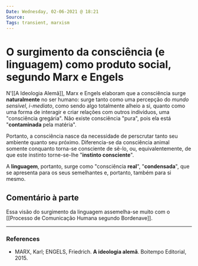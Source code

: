 ```yaml
---
Date: Wednesday, 02-06-2021 @ 18:21
Source:
Tags: transient, marxism
---
```

# O surgimento da consciência (e linguagem) como produto social, segundo Marx e Engels
N'[[A Ideologia Alemã]], Marx e Engels elaboram que a consciência surge **naturalmente** no ser humano: surge tanto como uma percepção do *mundo sensível*, *i-mediato*, como sendo algo totalmente alheio a si, quanto como uma forma de interagir e criar relações com outros indivíduos, uma "consciência gregária". Não existe consciência "pura", pois ela está "**contaminada** pela matéria".

Portanto, a consciência nasce da necessidade de perscrutar tanto seu ambiente quanto seu próximo. Diferencia-se da consciência animal somente conquanto torna-se consciente de sê-lo, ou, equivalentemente, de que este instinto torne-se-lhe "**instinto consciente**".

A **linguagem**, portanto, surge como "consciência **real**", "**condensada**", que se apresenta para os seus semelhantes e, portanto, também para si mesmo. 

## Comentário à parte
Essa visão do surgimento da linguagem assemelha-se muito com o [[Processo de Comunicação Humana segundo Bordenave]].

---
### References
- MARX, Karl; ENGELS, Friedrich. **A ideologia alemã**. Boitempo Editorial, 2015.